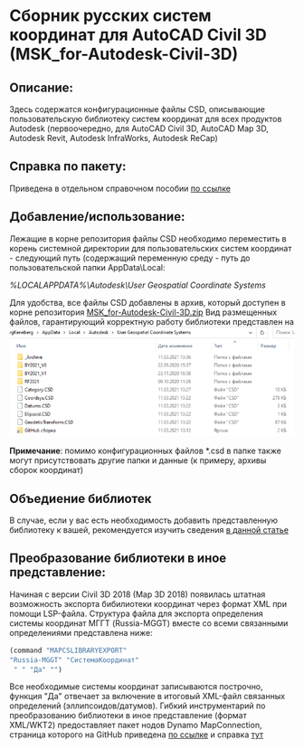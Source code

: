 # Сборник русских систем координат для AutoCAD Civil 3D (MSK_for-Autodesk-Civil-3D)
## Описание:
Здесь содержатся конфигурационные файлы CSD, описывающие пользовательскую библиотеку систем координат для всех продуктов Autodesk (первоочередно, для AutoCAD Civil 3D, AutoCAD Map 3D, Autodesk Revit, Autodesk InfraWorks, Autodesk ReCap)
## Справка по пакету:
Приведена в отдельном справочном пособии [по ссылке](https://inj9.gitbook.io/msk-for-civil-3d/)
## Добавление/использование:
Лежащие в корне репозитория файлы CSD необходимо переместить в корень системной директории для пользовательских систем координат - следующий путь (содержащий переменную среду - путь до пользовательской папки AppData\Local:

*%LOCALAPPDATA%\Autodesk\User Geospatial Coordinate Systems*

Для удобства, все файлы CSD добавлены в архив, который доступен в корне репозитория [MSK_for-Autodesk-Civil-3D.zip](https://github.com/GeorgGrebenyuk/MSK_for-Autodesk-Civil-3D/raw/master/MSK_for-Autodesk-Civil-3D.zip)
Вид размещенных файлов, гарантирующий корректную работу библиотеки представлен на ![скриншоте ниже:](/Docs/Screen/Root1.png)

**Примечание**: помимо конфигурационных файлов \*.csd в папке также могут присутствовать другие папки и данные (к примеру, архивы сборок координат)
## Объедиение библиотек
В случае, если у вас есть необходимость добавить представленную библиотеку к вашей, рекомендуется изучить сведения [в данной статье](https://zen.yandex.ru/media/id/5d0dba97ecd5cf00afaf2938/pogrujaemsia-v-sistemy-koordinat-chast-4-avtomatizaciia-formirovaniia-biblioteki-sk-607707d2bfba535c1acb63d1)
## Преобразование библиотеки в иное представление:
Начиная с версии Civil 3D 2018 (Map 3D 2018) появилась штатная возможность экспорта бибилиотеки координат через формат XML при помощи LSP-файла. Структура файла для экспорта определения системы координат МГГТ (Russia-MGGT) вместе со всеми связанными определениями представлена ниже:
```lisp
(command "MAPCSLIBRARYEXPORT"
"Russia-MGGT" "СистемаКоординат"
 " " "Да" "")
```
Все необходимые системы координат записываются построчно, функция "Да" отвечает за включение в итоговый XML-файл связанных определений (эллипсоидов/датумов).
Гибкий инструментарий по преобразованию библиотеки в иное представление (формат XML/WKT2) предоставляет пакет нодов Dynamo MapConnection, страница которого на GitHub приведена [по ссылке](https://github.com/TBS-Software/Dynamo.MapConnection) и справка [тут](https://inj9.gitbook.io/dynamo-mapconnection/)
